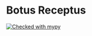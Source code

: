 # Botus Receptus

[![Checked with mypy](http://www.mypy-lang.org/static/mypy_badge.svg)](http://mypy-lang.org/)
